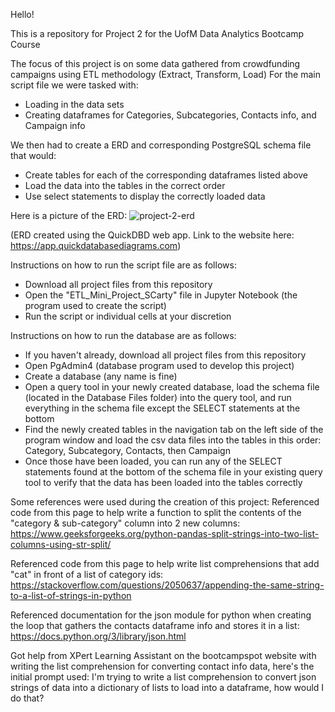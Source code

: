 Hello!

This is a repository for Project 2 for the UofM Data Analytics Bootcamp Course

The focus of this project is on some data gathered from crowdfunding campaigns using ETL methodology (Extract, Transform, Load)
For the main script file we were tasked with:
  - Loading in the data sets
  - Creating dataframes for Categories, Subcategories, Contacts info, and Campaign info

We then had to create a ERD and corresponding PostgreSQL schema file that would:
  - Create tables for each of the corresponding dataframes listed above
  - Load the data into the tables in the correct order
  - Use select statements to display the correctly loaded data

Here is a picture of the ERD:
![project-2-erd](https://github.com/user-attachments/assets/895af91e-70b4-4159-91a0-cdc10a405453)

(ERD created using the QuickDBD web app. Link to the website here: https://app.quickdatabasediagrams.com)

Instructions on how to run the script file are as follows:
  - Download all project files from this repository
  - Open the "ETL_Mini_Project_SCarty" file in Jupyter Notebook (the program used to create the script)
  - Run the script or individual cells at your discretion

Instructions on how to run the database are as follows:
  - If you haven't already, download all project files from this repository
  - Open PgAdmin4 (database program used to develop this project)
  - Create a database (any name is fine)
  - Open a query tool in your newly created database, load the schema file (located in the Database Files folder) into the query tool, and run everything in the schema file except the SELECT statements at the bottom
  - Find the newly created tables in the navigation tab on the left side of the program window and load the csv data files into the tables in this order: Category, Subcategory, Contacts, then Campaign
  - Once those have been loaded, you can run any of the SELECT statements found at the bottom of the schema file in your existing query tool to verify that the data has been loaded into the tables correctly

Some references were used during the creation of this project:
Referenced code from this page to help write a function to split the contents of the "category & sub-category" column into 2 new columns:
https://www.geeksforgeeks.org/python-pandas-split-strings-into-two-list-columns-using-str-split/

Referenced code from this page to help write list comprehensions that add "cat" in front of a list of category ids:
https://stackoverflow.com/questions/2050637/appending-the-same-string-to-a-list-of-strings-in-python

Referenced documentation for the json module for python when creating the loop that gathers the contacts dataframe info and stores it in a list:
https://docs.python.org/3/library/json.html

Got help from XPert Learning Assistant on the bootcampspot website with writing the list comprehension for converting contact info data, here's the initial prompt used:
I'm trying to write a list comprehension to convert json strings of data into a dictionary of lists to load into a dataframe, how would I do that?
